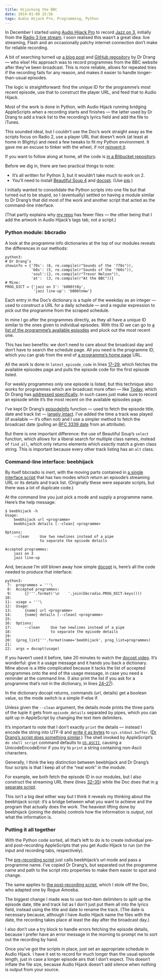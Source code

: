 ```yaml
---
title: Hijacking the BBC
date: 2014-01-08 15:56
tags: Audio Hijack Pro, Programming, Python
---
```


In December I started using [Audio Hijack Pro][ahp] to record [Jazz on 3][j3], initially from the [Radio 3 live stream][3live]. I soon realised this wasn’t a great idea: live streaming, Flash and an occasionally patchy internet connection don’t make for reliable recording.

[ahp]: http://rogueamoeba.com/audiohijackpro/
[j3]: http://www.bbc.co.uk/programmes/b006tt0y
[3live]: http://www.bbc.co.uk/radio/player/bbc_radio_three

A bit of searching turned up [a blog post][drang] and [GitHub repository][drang-gh] by Dr Drang — who else! His approach was to record programmes from the BBC website after they’ve been broadcast. This is more reliable, allows for repeated tries if the recording fails for any reason, and makes it easier to handle longer-than-usual episodes.

[drang]: http://www.leancrew.com/all-this/2009/07/bbc-radio-2-and-audio-hijack-pro-scripts/
[drang-gh]: https://github.com/drdrang/radio2

The logic is straightforward: find the unique ID for the programme’s most recent episode, use that to construct the player URL, and feed that to Audio Hijack.

Most of the work is done in Python, with Audio Hijack running bridging AppleScripts when a recording starts and finishes — the latter used by Dr Drang to add a track list to the recording’s lyrics field and add the file to iTunes.

This sounded ideal, but I couldn’t use the Doc’s work straight away as the scripts focus on Radio 2, use a player URL that doesn’t work (at least at home in Blighty) and need a few tweaks to fit my Python environment. It gave me an excuse to tinker with the wheel, if not [reinvent it][drang-wheel].

[drang-wheel]: http://www.leancrew.com/all-this/2014/01/reinventing-the-wheel/

If you want to follow along at home, all the code is [in a Bitbucket repository][rjw-bb].

[rjw-bb]: https://bitbucket.org/robjwells/beeb-hijack/src/

Before we dig in, there are two practical things to note:

*   It’s all written for Python 3, but it wouldn’t take much to work on 2.
*   You’ll need to install [Beautiful Soup 4][bs4] and [docopt][].
    (Use [pip][].)

I initially wanted to consolidate the Python scripts into one file but that turned out to be stupid, so I (eventually) settled on having a module similar to Dr Drang’s that did most of the work and another script that acted as the command-line interface.

(That partly explains why [my repo][rjw-bb] has fewer files — the other being that I add the artwork in Audio Hijack’s tags tab, not a script.)

[bs4]: http://www.crummy.com/software/BeautifulSoup/
[docopt]: http://docopt.org
[pip]: http://www.pip-installer.org/en/latest/

### Python module: bbcradio

A look at the programme info dictionaries at the top of our modules reveals the differences in our methods:

    python3:
    # Dr Drang’s
    showinfo = {'70s': (6, re.compile(r"Sounds of the '?70s")),
                '60s': (5, re.compile(r"Sounds of the '?60s")),
                'soul':(2, re.compile(r"Trevor Nelson")),
                'at':  (3, re.compile(r"At the BBC"))}
    # Mine:
    PROG_DICT = {'jazz on 3': 'b006tt0y',
                 'jazz line-up': 'b006tnmw'}

Each entry in the Doc’s dictionary is a tuple of the weekday as an integer — used to construct a URL for a daily schedule — and a regular expression to pick out the programme from the scraped schedule.

In mine I go after the programmes directly, as they all have a unique ID similar to the ones given to individual episodes. With this ID we can go to [a list of the programme’s available episodes][j3-avail] and pluck out the most recent one.

[j3-avail]: http://www.bbc.co.uk/programmes/b006tt0y/episodes/player

This has two benefits: we don’t need to care about the broadcast day and don’t have to search the schedule page. All you need is the programme ID, which you can grab from the end of [a programme’s home page][j3] URL.

All the work is done in `latest_episode_code` in lines [17–29][epfunc], which fetches the available episodes page and pulls the episode code for the first episode listed.

[epfunc]: https://bitbucket.org/robjwells/beeb-hijack/src/06686071d912f817b898b3c21bb88f3dc2d30ae6/bbcradio.py?at=default#cl-17

For weekly programmes only one episode is listed, but this technique also works for programmes which are broadcast more often — like [Today][], which Dr Drang has [addressed specifically][drang-daily]. In such cases just make sure to record an episode while it’s the most recent on the available episodes page.

[Today]: http://www.bbc.co.uk/programmes/b006qj9z
[drang-daily]: http://www.leancrew.com/all-this/2009/10/adapting-bbc-radio-recording-scripts/

I’ve kept Dr Drang’s [episodeInfo][epinfo-drang] function — used to fetch the episode title, date and track list — [largely intact][epinfo-rjw]. I’ve added the time a track was played (if available — it’s often not) and I use a simpler method to fetch the broadcast date (pulling an [RFC 3339 date][rfc3339] from an attribute).

[epinfo-drang]: https://github.com/drdrang/radio2/blob/master/radio2.py#L37
[epinfo-rjw]: https://bitbucket.org/robjwells/beeb-hijack/src/06686071d912f817b898b3c21bb88f3dc2d30ae6/bbcradio.py?at=default#cl-38
[rfc3339]: http://tools.ietf.org/html/rfc3339#section-5.8

But there is one important difference: the use of Beautiful Soup’s `select` function, which allows for a liberal search for multiple class names, instead of `find_all`, which only returns elements which *exactly* match a given class string. This is important because every other track listing has an `alt` class.

### Command-line interface: beebhijack

By itself bbcradio is inert, with the moving parts contained in [a single interface script][bb-beebhijack] that has two modes which return an episode’s streaming URL or its details and track list. (Originally these were separate scripts, but there was a lot of duplicate code.)

[bb-beebhijack]: https://bitbucket.org/robjwells/beeb-hijack/src/06686071d912f817b898b3c21bb88f3dc2d30ae6/beebhijack?at=default

At the command line you just pick a mode and supply a programme name. Here’s the help message:

    $ beebhijack -h
    Usage:
        beebhijack url <programme>
        beebhijack details [--clean] <programme>

    Options:
        --clean     Use two newlines instead of a pipe
                    to separate the episode details

    Accepted programmes:
        jazz on 3
        jazz line-up

And, because I’m still blown away how simple [docopt][] is, here’s all the code needed to produce that interface:

    python3:
     7:  programmes = '''\
     8:  Accepted programmes:
     9:      {}'''.format('\n    '.join(bbcradio.PROG_DICT.keys()))
    10:  
    11:  usage = '''\
    12:  Usage:
    13:      {name} url <programme>
    14:      {name} details [--clean] <programme>
    15:  
    16:  Options:
    17:      --clean     Use two newlines instead of a pipe
    18:                  to separate the episode details
    19:  
    20:  {prog_list}'''.format(name='beebhijack', prog_list=programmes)
    21:  
    22:  args = docopt(usage)

If you haven’t used it before, take 20 minutes to watch the [docopt video][docopt]. It’s wonderful: give it a usage message and it hands you back a dictionary. Mine above is a little complicated because it tacks the list of accepted programmes onto the end of the usage message, in case you need a reminder at the command line. (I also print the list if you ask for a programme that’s not in the dictionary, in lines [24–27][wrongprog]).

[wrongprog]: https://bitbucket.org/robjwells/beeb-hijack/src/06686071d912f817b898b3c21bb88f3dc2d30ae6/beebhijack#cl-24

In the dictionary docopt returns, commands (url, details) get a boolean value, so the mode switch is a simple if-else if.

Unless given the `--clean` argument, the details mode prints the three parts of the tuple it gets from `episode_details` separated by pipes, which you can split up in AppleScript by changing the text item delimiters.

It’s important to note that I don’t exactly `print` the details — instead I encode the string into UTF-8 and [write it as bytes][wb] to `sys.stdout.buffer`. ([Dr Drang’s script does something similar][drang-tracklist].) The shell invoked by AppleScript’s `do shell script` command defaults to [`US-ASCII`][ascii], causing a UnicodeEncodeError if you try to `print` a string containing non-Ascii characters.

[wb]: https://bitbucket.org/robjwells/beeb-hijack/src/06686071d912f817b898b3c21bb88f3dc2d30ae6/beebhijack#cl-38
[drang-tracklist]: https://github.com/drdrang/radio2/blob/master/radio2-tracklist#L44
[ascii]: /2013/09/get-your-us-ascii-out-of-my-face/

Generally, I think the key distinction between beebhijack and Dr Drang’s four scripts is that I keep all of the “real work” in the module.

For example, we both fetch the episode ID in our modules, but I also construct the streaming URL there (lines [32–35][epurl-func]) while the Doc does that in [a separate script][drang-stream].

[epurl-func]: https://bitbucket.org/robjwells/beeb-hijack/src/06686071d912f817b898b3c21bb88f3dc2d30ae6/bbcradio.py#cl-32
[drang-stream]: https://github.com/drdrang/radio2/blob/master/radio2-stream

This isn’t a big deal either way but I think it reveals my thinking about the beebhijack script: it’s a bridge between what you want to achieve and the program that actually does the work. The heaviest lifting done by beebhijack (joining the details) controls how the information is output, not what the information is.

### Putting it all together

With the Python code sorted, all that’s left to do is to create individual pre- and post-recording AppleScripts that you get Audio Hijack to run (on the input and recording tabs, respectively).

The [pre-recording script][rjw-pre] just calls beebhijack’s url mode and pass a programme name. I’ve copied Dr Drang’s, but separated out the programme name and path to the script into properties to make them easier to spot and change.

[rjw-pre]: https://bitbucket.org/robjwells/beeb-hijack/src/06686071d912f817b898b3c21bb88f3dc2d30ae6/Jazz%20Line-Up%20URL.applescript

The same applies to [the post-recording script][rjw-post], which I stole off the Doc, who adapted one by Rogue Amoeba.

[rjw-post]: https://bitbucket.org/robjwells/beeb-hijack/src/06686071d912f817b898b3c21bb88f3dc2d30ae6/Process%20Jazz%20Line-Up.applescript

The biggest change I made was to use text-item delimiters to split up the episode date, title and track list as I don’t just put them all into the lyrics field, instead using the title and date to rename the track. (The date is necessary because, although I have Audio Hijack name the files with the date, the recording takes place at least the day after the broadcast day.)

I also don’t use a try block to handle errors fetching the episode details, because I prefer have an error message in the morning to prompt me to sort out the recording by hand.

Once you’ve got the scripts in place, just set an appropriate schedule in Audio Hijack. I have it set to record for much longer than the usual episode length, just in case a longer episode airs that I don’t expect. This doesn’t inflate the file size, because Audio Hijack doesn’t add silence when nothing is output from your source.
